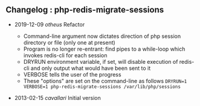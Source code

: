 ## Changelog : php-redis-migrate-sessions 

* 2019-12-09 *otheus* Refactor
  * Command-line argument now dictates direction of php session directory or file (only one at present)
  * Program is no longer re-entrant: find pipes to a while-loop which invokes redis-cli for each session
  * DRYRUN environment variable, if set, will disable execution of redis-cli and only output what would have been sent to it
  * VERBOSE tells the user of the progress
  * These "options" are set on the command-line as follows `DRYRUN=1 VERBOSE=1 php-redis-migrate-sessions /var/lib/php/sessions`
  
* 2013-02-15 *cavallari* Initial version
